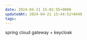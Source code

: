 ```yaml
---
date: 2024-04-21 15:02:55+0000
updatedAt: 2024-04-21 15:44:52+8440
tags: 
---
```

spring cloud gateway + keycloak 